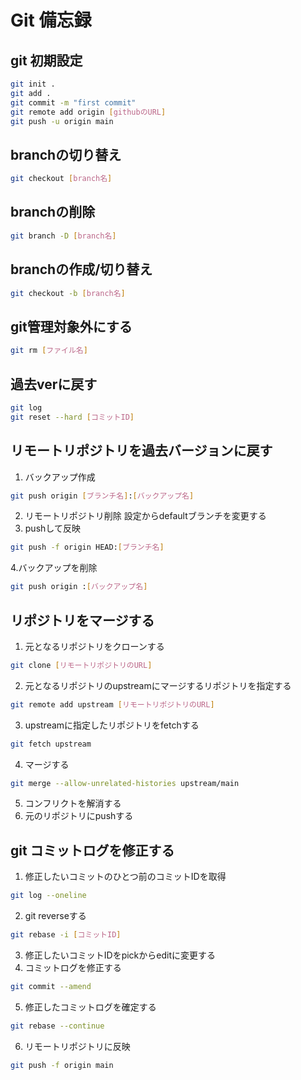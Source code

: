 # Git 備忘録

## git 初期設定

~~~bash
git init .
git add .
git commit -m "first commit"
git remote add origin [githubのURL]
git push -u origin main
~~~

## branchの切り替え

~~~bash
git checkout [branch名]
~~~

## branchの削除

~~~bash
git branch -D [branch名]
~~~

## branchの作成/切り替え

~~~bash
git checkout -b [branch名]
~~~

## git管理対象外にする

~~~bash
git rm [ファイル名]
~~~

## 過去verに戻す

~~~bash
git log
git reset --hard [コミットID]
~~~

## リモートリポジトリを過去バージョンに戻す

1. バックアップ作成
~~~bash
git push origin [ブランチ名]:[バックアップ名]
~~~

2. リモートリポジトリ削除
   設定からdefaultブランチを変更する
4. pushして反映
~~~bash
git push -f origin HEAD:[ブランチ名]
~~~
4.バックアップを削除
~~~bash
git push origin :[バックアップ名]
~~~

## リポジトリをマージする

1. 元となるリポジトリをクローンする

~~~bash
git clone [リモートリポジトリのURL]
~~~

2. 元となるリポジトリのupstreamにマージするリポジトリを指定する

~~~bash
git remote add upstream [リモートリポジトリのURL]
~~~

3. upstreamに指定したリポジトリをfetchする

~~~bash
git fetch upstream
~~~

4. マージする

~~~bash
git merge --allow-unrelated-histories upstream/main
~~~

5. コンフリクトを解消する
6. 元のリポジトリにpushする

## git コミットログを修正する

1. 修正したいコミットのひとつ前のコミットIDを取得

~~~bash
git log --oneline
~~~

2. git reverseする

~~~bash
git rebase -i [コミットID]
~~~

3. 修正したいコミットIDをpickからeditに変更する
4. コミットログを修正する

~~~bash
git commit --amend
~~~

5. 修正したコミットログを確定する

~~~bash
git rebase --continue
~~~

6. リモートリポジトリに反映

~~~bash
git push -f origin main
~~~
